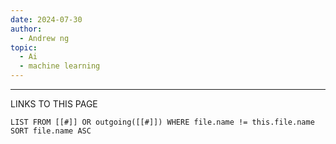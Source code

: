 ```yaml
---
date: 2024-07-30
author:
  - Andrew ng
topic:
  - Ai
  - machine learning
---
```



----
LINKS TO THIS PAGE 
```dataview
LIST FROM [[#]] OR outgoing([[#]]) WHERE file.name != this.file.name SORT file.name ASC
```

